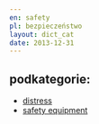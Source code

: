 ```yaml
---
en: safety
pl: bezpieczeństwo
layout: dict_cat
date: 2013-12-31
---
```


podkategorie:
-------------
* [distress](/dict/distress.html)
* [safety equipment](/dict/safety-equipment.html)



